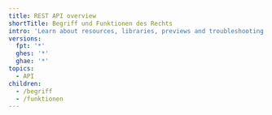 ```yaml
---
title: REST API overview
shortTitle: Begriff und Funktionen des Rechts
intro: 'Learn about resources, libraries, previews and troubleshooting for {% data variables.product.prodname_dotcom %}''s REST API.'
versions:
  fpt: '*'
  ghes: '*'
  ghae: '*'
topics:
  - API
children:
  - /begriff
  - /funktionen
---
```


